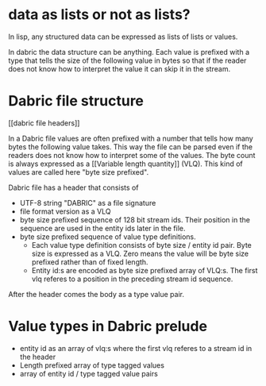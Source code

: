 # data as lists or not as lists?
In lisp, any structured data can be expressed as lists of lists or values.

In dabric the data structure can be anything. Each value is prefixed with a type that tells the size of the following value in bytes so that if the reader does not know how to interpret the value it can skip it in the stream.

# Dabric file structure
[[dabric file headers]]

In a Dabric file values are often prefixed with a number that tells how many bytes the following value takes. This way the file can be parsed even if the readers does not know how to interpret some of the values. The byte count is always expressed as a [[Variable length quantity]] (VLQ). This kind of values are called here "byte size prefixed".

Dabric file has a header that consists of
- UTF-8 string "DABRIC" as a file signature
- file format version as a VLQ
- byte size prefixed sequence of 128 bit stream ids. Their position in the sequence are used in the entity ids later in the file.
- byte size prefixed sequence of value type definitions.
	- Each value type definition consists of byte size / entity id pair. Byte size is expressed as a VLQ. Zero means the value will be byte size prefixed rather than of fixed length.
	- Entity id:s are encoded as byte size prefixed array of VLQ:s. The first vlq referes to a position in the preceding stream id sequence.

After the header comes the body as a type value pair.

# Value types in Dabric prelude
- entity id as an array of vlq:s where the first vlq referes to a stream id in the header
- Length prefixed array of type tagged values
- array of entity id / type tagged value pairs